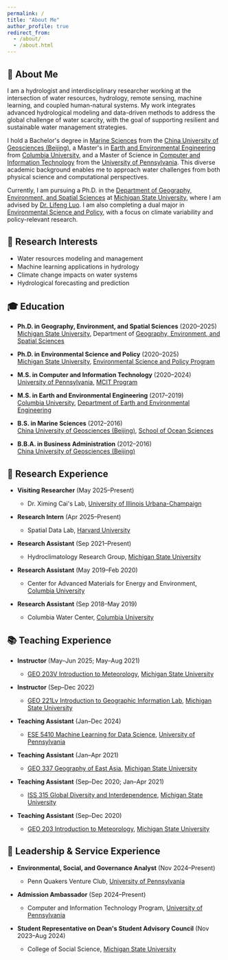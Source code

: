 ```yaml
---
permalink: /
title: "About Me"
author_profile: true
redirect_from: 
  - /about/
  - /about.html
---
```


<style>
h2 {
  margin-top: 1.5em;
}

hr {
  border: none;
  height: 1px;
  background-color: #111;  /* black for light mode */
  margin: 1.5em 0;
}

@media (prefers-color-scheme: dark) {
  hr {
    background-color: #fff;  /* white for dark mode */
  }
}

ul li, ol li {
  margin-bottom: 0.15em;
}
</style>

## 👋 About Me

I am a hydrologist and interdisciplinary researcher working at the intersection of water resources, hydrology, remote sensing, machine learning, and coupled human-natural systems. My work integrates advanced hydrological modeling and data-driven methods to address the global challenge of water scarcity, with the goal of supporting resilient and sustainable water management strategies.

I hold a Bachelor's degree in [Marine Sciences](https://sos.cugb.edu.cn/) from the [China University of Geosciences (Beijing)](https://en.cugb.edu.cn/), a Master's in [Earth and Environmental Engineering](https://www.eee.columbia.edu/) from [Columbia University](https://www.columbia.edu/), and a Master of Science in [Computer and Information Technology](https://online.seas.upenn.edu/degrees/mcit-online/) from the [University of Pennsylvania](https://www.upenn.edu/). This diverse academic background enables me to approach water challenges from both physical science and computational perspectives.

Currently, I am pursuing a Ph.D. in the [Department of Geography, Environment, and Spatial Sciences](https://geo.msu.edu/) at [Michigan State University](https://msu.edu/), where I am advised by [Dr. Lifeng Luo](https://geo.msu.edu/directory/luo-lifeng.html). I am also completing a dual major in [Environmental Science and Policy](https://esp.msu.edu/), with a focus on climate variability and policy-relevant research.

## 🌱 Research Interests

- Water resources modeling and management
- Machine learning applications in hydrology
- Climate change impacts on water systems
- Hydrological forecasting and prediction

## 🎓 Education

* **Ph.D. in Geography, Environment, and Spatial Sciences** (2020–2025)  
  [Michigan State University](https://msu.edu/), Department of [Geography, Environment, and Spatial Sciences](https://geo.msu.edu/)

* **Ph.D. in Environmental Science and Policy** (2020–2025)  
  [Michigan State University](https://msu.edu/), [Environmental Science and Policy Program](https://esp.msu.edu/)

* **M.S. in Computer and Information Technology** (2020–2024)  
  [University of Pennsylvania](https://www.upenn.edu/), [MCIT Program](https://online.seas.upenn.edu/degrees/mcit-online/)

* **M.S. in Earth and Environmental Engineering** (2017–2019)  
  [Columbia University](https://www.columbia.edu/), [Department of Earth and Environmental Engineering](https://www.eee.columbia.edu/)

* **B.S. in Marine Sciences** (2012–2016)  
  [China University of Geosciences (Beijing)](https://en.cugb.edu.cn/), [School of Ocean Sciences](https://sos.cugb.edu.cn/)

* **B.B.A. in Business Administration** (2012–2016)  
  [China University of Geosciences (Beijing)](https://en.cugb.edu.cn/)

## 🔬 Research Experience

* **Visiting Researcher** (May 2025–Present)  
  * Dr. Ximing Cai's Lab, <u>University of Illinois Urbana-Champaign</u>

* **Research Intern** (Apr 2025–Present)  
  * Spatial Data Lab, <u>Harvard University</u>

* **Research Assistant** (Sep 2021–Present)  
  * Hydroclimatology Research Group, <u>Michigan State University</u>

* **Research Assistant** (May 2019–Feb 2020)  
  * Center for Advanced Materials for Energy and Environment, <u>Columbia University</u>

* **Research Assistant** (Sep 2018–May 2019)  
  * Columbia Water Center, <u>Columbia University</u>

## 📚 Teaching Experience

* **Instructor** (May–Jun 2025; May–Aug 2021)  
  * [GEO 203V Introduction to Meteorology](https://geo.msu.edu/student-resources/courses/online-courses.html), <u>Michigan State University</u>

* **Instructor** (Sep–Dec 2022)  
  * [GEO 221Lv Introduction to Geographic Information Lab](https://geo.msu.edu/student-resources/courses/online-courses.html), <u>Michigan State University</u>

* **Teaching Assistant** (Jan–Dec 2024)  
  * [ESE 5410 Machine Learning for Data Science](https://online.seas.upenn.edu/courses/ese-5410-machine-learning-for-data-science/), <u>University of Pennsylvania</u>

* **Teaching Assistant** (Jan–Apr 2021)  
  * [GEO 337 Geography of East Asia](https://reg.msu.edu/Courses/Search.aspx), <u>Michigan State University</u>

* **Teaching Assistant** (Sep–Dec 2020; Jan–Apr 2021)  
  * [ISS 315 Global Diversity and Interdependence](https://integrativestudies.msu.edu/iss/courses.html), <u>Michigan State University</u>

* **Teaching Assistant** (Sep–Dec 2020)  
  * [GEO 203 Introduction to Meteorology](https://reg.msu.edu/Courses/Request.aspx?SubjectCode=GEO&CourseNumber=203&Submit1=View), <u>Michigan State University</u>

## 🤝 Leadership & Service Experience

* **Environmental, Social, and Governance Analyst** (Nov 2024–Present)  
  * Penn Quakers Venture Club, <u>University of Pennsylvania</u>

* **Admission Ambassador** (Sep 2024–Present)  
  * Computer and Information Technology Program, <u>University of Pennsylvania</u>

* **Student Representative on Dean's Student Advisory Council** (Nov 2023–Aug 2024)  
  * College of Social Science, <u>Michigan State University</u>